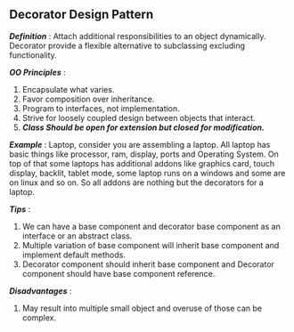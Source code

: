 ## Decorator Design Pattern

***Definition*** : Attach additional responsibilities to an object dynamically. Decorator provide a flexible alternative to subclassing excluding functionality.

***OO Principles*** : 
1. Encapsulate what varies.
2. Favor composition over inheritance. 
3. Program to interfaces, not implementation.
4. Strive for loosely coupled design between objects that interact.
5. ***Class Should be open for extension but closed for modification.***

***Example*** :
Laptop, consider you are assembling a laptop. All laptop has basic things like processor, ram, display, ports and Operating System.
On top of that some laptops has additional addons like graphics card, touch display, backlit, tablet mode, some laptop runs on a windows and some are on linux and so on.
So all addons are nothing but the decorators for a laptop.

***Tips*** :
1. We can have a base component and decorator base component as an interface or an abstract class.
2. Multiple variation of base component will inherit base component and implement default methods.
3. Decorator component should inherit base component and Decorator component should have base component reference.

***Disadvantages*** :
1. May result into multiple small object and overuse of those can be complex.